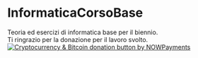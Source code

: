 # InformaticaCorsoBase
Teoria ed esercizi di informatica base per il biennio.  
Ti ringrazio per la donazione per il lavoro svolto.  
<a href="https://nowpayments.io/donation?api_key=5VXXTXT-P794Y10-HME46AQ-41RDEAQ" target="_blank" rel="noreferrer noopener">
    <img src="https://nowpayments.io/images/embeds/donation-button-white.svg" alt="Cryptocurrency & Bitcoin donation button by NOWPayments">
</a>
